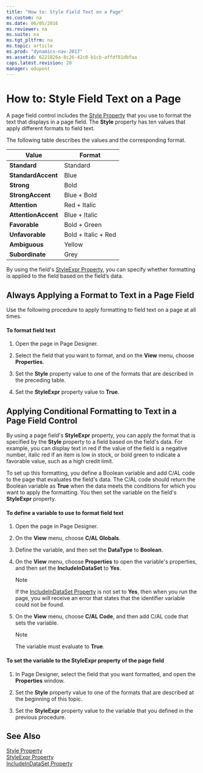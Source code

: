 ```yaml
---
title: "How to: Style Field Text on a Page"
ms.custom: na
ms.date: 06/05/2016
ms.reviewer: na
ms.suite: na
ms.tgt_pltfrm: na
ms.topic: article
ms.prod: "dynamics-nav-2017"
ms.assetid: 6221826a-8c26-42c0-b1cb-affdf81dbfaa
caps.latest.revision: 20
manager: edupont
---
```

# How to: Style Field Text on a Page
A page field control includes the [Style Property](Style-Property.md) that you use to format the text that displays in a page field. The **Style** property has ten values that apply different formats to field text.  

 The following table describes the values and the corresponding format.  

|Value|Format|  
|-----------|------------|  
|**Standard**|Standard|  
|**StandardAccent**|Blue|  
|**Strong**|Bold|  
|**StrongAccent**|Blue + Bold|  
|**Attention**|Red + Italic|  
|**AttentionAccent**|Blue + Italic|  
|**Favorable**|Bold + Green|  
|**Unfavorable**|Bold + Italic + Red|  
|**Ambiguous**|Yellow|  
|**Subordinate**|Grey|  

 By using the field's [StyleExpr Property](StyleExpr-Property.md), you can specify whether formatting is applied to the field based on the field’s data.  

## Always Applying a Format to Text in a Page Field  
 Use the following procedure to apply formatting to field text on a page at all times.  

#### To format field text  

1.  Open the page in Page Designer.  

2.  Select the field that you want to format, and on the **View** menu, choose **Properties**.  

3.  Set the **Style** property value to one of the formats that are described in the preceding table.  

4.  Set the **StyleExpr** property value to **True**.  

## Applying Conditional Formatting to Text in a Page Field Control  
 By using a page field's **StyleExpr** property, you can apply the format that is specified by the **Style** property to a field based on the field's data. For example, you can display text in red if the value of the field is a negative number, italic red if an item is low in stock, or bold green to indicate a favorable value, such as a high credit limit.  

 To set up this formatting, you define a Boolean variable and add C/AL code to the page that evaluates the field's data. The C/AL code should return the Boolean variable as **True** when the data meets the conditions for which you want to apply the formatting. You then set the variable on the field's **StyleExpr** property.  

#### To define a variable to use to format field text  

1.  Open the page in Page Designer.  

2.  On the **View** menu, choose **C/AL Globals**.  

3.  Define the variable, and then set the **DataType** to **Boolean**.  

4.  On the **View** menu, choose **Properties** to open the variable's properties, and then set the **IncludeInDataSet** to **Yes**.  

    > [!NOTE]  
    >  If the [IncludeInDataSet Property](IncludeInDataSet-Property.md) is not set to **Yes**, then when you run the page, you will receive an error that states that the identifier variable could not be found.  

5.  On the **View** menu, choose **C/AL Code**, and then add C/AL code that sets the variable.  

    > [!NOTE]  
    >  The variable must evaluate to **True**.  

#### To set the variable to the StyleExpr property of the page field  

1.  In Page Designer, select the field that you want formatted, and open the **Properties** window.  

2.  Set the **Style** property value to one of the formats that are described at the beginning of this topic.  

3.  Set the **StyleExpr** property value to the variable that you defined in the previous procedure.  

## See Also  
 [Style Property](Style-Property.md)   
 [StyleExpr Property](StyleExpr-Property.md)   
 [IncludeInDataSet Property](IncludeInDataSet-Property.md)
